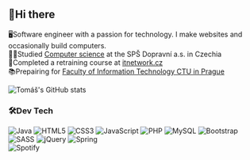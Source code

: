 ## 👋Hi there 

🖥️Software engineer with a passion for technology. I make websites and occasionally build computers.  
🧑‍🎓Studied [Computer science](https://www.sps-dopravni.cz/pro-uchazece/seznam-oboru/18-20-m-01-informacni-technologie/) at the SPŠ Dopravní a.s. in Czechia  
📜Completed a retraining course at [itnetwork.cz](https://www.itnetwork.cz/)  
📚Prepairing for [Faculty of Information Technology CTU in Prague](https://fit.cvut.cz/en)  


![Tomáš's GitHub stats](https://github-readme-stats.vercel.app/api?username=SoukalTom&show_icons=true&theme=dark&rank_icon=github&count_private=true)

### 🛠️Dev Tech

![Java](https://img.shields.io/badge/java-%23ED8B00.svg?style=for-the-badge&logo=openjdk&logoColor=white)
![HTML5](https://img.shields.io/badge/html5-%23E34F26.svg?style=for-the-badge&logo=html5&logoColor=white)
![CSS3](https://img.shields.io/badge/css3-%231572B6.svg?style=for-the-badge&logo=css3&logoColor=white)
![JavaScript](https://img.shields.io/badge/javascript-%23323330.svg?style=for-the-badge&logo=javascript&logoColor=%23F7DF1E)
![PHP](https://img.shields.io/badge/php-%23777BB4.svg?style=for-the-badge&logo=php&logoColor=white)
![MySQL](https://img.shields.io/badge/mysql-4479A1.svg?style=for-the-badge&logo=mysql&logoColor=white)
![Bootstrap](https://img.shields.io/badge/bootstrap-%238511FA.svg?style=for-the-badge&logo=bootstrap&logoColor=white)
![SASS](https://img.shields.io/badge/SASS-hotpink.svg?style=for-the-badge&logo=SASS&logoColor=white)
![jQuery](https://img.shields.io/badge/jquery-%230769AD.svg?style=for-the-badge&logo=jquery&logoColor=white)
![Spring](https://img.shields.io/badge/spring-%236DB33F.svg?style=for-the-badge&logo=spring&logoColor=white)  
![Spotify](https://img.shields.io/badge/Spotify-1ED760?style=for-the-badge&logo=spotify&logoColor=white)
